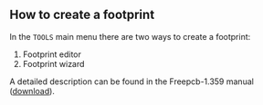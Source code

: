 ## How to create a footprint

In the `TOOLS` main menu there are two ways to create a footprint:

1) Footprint editor
2) Footprint wizard

A detailed description can be found in the Freepcb-1.359 manual ([download](https://github.com/Duxah/FreePCB-2/raw/master/FreePcb-2/bin/doc/freepcb_user_guide.pdf)).


